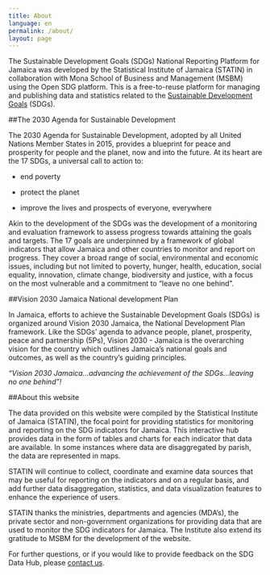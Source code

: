 ```yaml
---
title: About
language: en
permalink: /about/
layout: page
---
```


The Sustainable Development Goals (SDGs) National Reporting Platform for Jamaica was developed by the Statistical Institute of Jamaica (STATIN) in collaboration with Mona School of Business and Management (MSBM) using the Open SDG platform. This is  a free-to-reuse platform for managing and publishing data and statistics related to the  [Sustainable Development Goals](http://www.un.org/sustainabledevelopment/sustainable-development-goals/) (SDGs).

##The 2030 Agenda for Sustainable Development

The 2030 Agenda for Sustainable Development, adopted by all United Nations Member States in 2015, provides a blueprint for peace and prosperity for people and the planet, now and into the future.  At its heart are the 17 SDGs, a universal call to action to:

  * end poverty
  
  * protect the planet
  
  * improve the lives and prospects of everyone, everywhere

Akin to the development of the SDGs was the development of a monitoring and evaluation framework to assess progress towards attaining the goals and targets. The 17 goals are underpinned by a framework of global indicators that allow Jamaica and other countries to monitor and report on progress. They cover a broad range of social, environmental and economic issues, including but not limited to poverty, hunger, health, education, social equality, innovation, climate change, biodiversity and justice, with a focus on the most vulnerable and a commitment to “leave no one behind”. 

##Vision 2030 Jamaica National development Plan

In Jamaica, efforts to achieve the Sustainable Development Goals (SDGs) is organized around Vision 2030 Jamaica, the National Development Plan framework. Like the SDGs’ agenda to advance people, planet, prosperity, peace and partnership (5Ps), Vision 2030 - Jamaica is the overarching vision for the country which outlines Jamaica’s national goals and outcomes, as well as the country’s guiding principles. 

*“Vision 2030 Jamaica…advancing the achievement of the SDGs…leaving no one behind”!*

##About this website

The data provided on this website were compiled by the Statistical Institute of Jamaica (STATIN), the focal point for providing statistics for monitoring and reporting on the SDG indicators for Jamaica. This interactive hub provides data in the form of tables and charts for each indicator that data are available. In some instances where data are disaggregated by parish, the data are represented in maps. 

STATIN will continue to collect, coordinate and examine data sources that may be useful for reporting on the indicators and on a regular basis, and add further data disaggregation, statistics, and data visualization features to enhance the experience of users.

STATIN thanks the ministries, departments and agencies (MDA’s), the private sector and non-government organizations for providing data that are used to monitor the SDG indicators for Jamaica. The Institute also extend its gratitude to MSBM for the development of the website. 

For further questions, or if you would like to provide feedback on the SDG Data Hub, please [contact us](mailto:info@statinja.gov.jm). 
